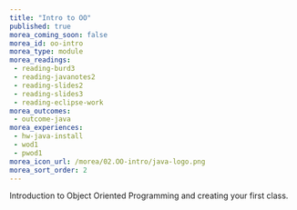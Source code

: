 ```yaml
---
title: "Intro to OO"
published: true
morea_coming_soon: false
morea_id: oo-intro
morea_type: module
morea_readings:
 - reading-burd3
 - reading-javanotes2
 - reading-slides2
 - reading-slides3
 - reading-eclipse-work
morea_outcomes:
 - outcome-java
morea_experiences:
 - hw-java-install
 - wod1
 - pwod1
morea_icon_url: /morea/02.OO-intro/java-logo.png
morea_sort_order: 2
---
```


Introduction to Object Oriented Programming and creating your first class.
